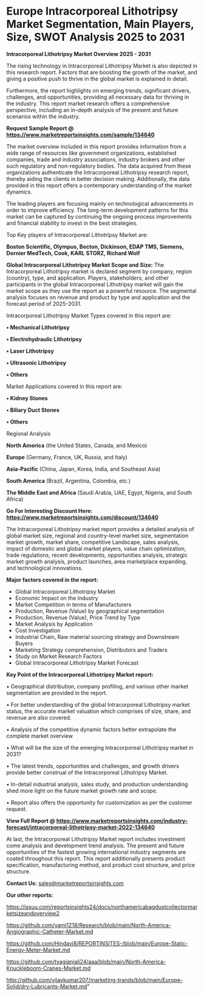 # Europe Intracorporeal Lithotripsy Market Segmentation, Main Players, Size, SWOT Analysis 2025 to 2031

<Strong> Intracorporeal Lithotripsy Market Overview 2025 - 2031</strong>

The rising technology in Intracorporeal Lithotripsy Market is also depicted in this research report. Factors that are boosting the growth of the market, and giving a positive push to thrive in the global market is explained in detail.

Furthermore, the report highlights on emerging trends, significant drivers, challenges, and opportunities, providing all necessary data for thriving in the industry. This report market research offers a comprehensive perspective, including an in-depth analysis of the present and future scenarios within the industry.

<strong>Request Sample Report @ <a href=https://www.marketreportsinsights.com/sample/134640>https://www.marketreportsinsights.com/sample/134640</a></strong>

The market overview included in this report provides information from a wide range of resources like government organizations, established companies, trade and industry associations, industry brokers and other such regulatory and non-regulatory bodies. The data acquired from these organizations authenticate the Intracorporeal Lithotripsy research report, thereby aiding the clients in better decision making. Additionally, the data provided in this report offers a contemporary understanding of the market dynamics.

The leading players are focusing mainly on technological advancements in order to improve efficiency. The long-term development patterns for this market can be captured by continuing the ongoing process improvements and financial stability to invest in the best strategies.

Top Key players of Intracorporeal Lithotripsy Market are:

<strong>Boston Scientific, Olympus, Becton, Dickinson, EDAP TMS, Siemens, Dornier MedTech, Cook, KARL STORZ, Richard Wolf</strong>

<strong><b>Global Intracorporeal Lithotripsy Market Scope and Size:</b></strong>
The Intracorporeal Lithotripsy market is declared segment by company, region (country), type, and application. Players, stakeholders, and other participants in the global Intracorporeal Lithotripsy market will gain the market scope as they use the report as a powerful resource. The segmental analysis focuses on revenue and product by type and application and the forecast period of 2025-2031.

Intracorporeal Lithotripsy Market Types covered in this report are:

<strong>• Mechanical Lithotripsy

• Electrohydraulic Lithotripsy

• Laser Lithotripsy

• Ultrasonic Lithotripsy

• Others</strong>

Market Applications covered in this report are:

<strong>• Kidney Stones

• Biliary Duct Stones

• Others</strong> 

Regional Analysis

<strong>North America</strong> (the United States, Canada, and Mexico)

<strong>Europe</strong> (Germany, France, UK, Russia, and Italy)

<strong>Asia-Pacific</strong> (China, Japan, Korea, India, and Southeast Asia)

<strong>South America</strong> (Brazil, Argentina, Colombia, etc.)

<strong>The Middle East and Africa</strong> (Saudi Arabia, UAE, Egypt, Nigeria, and South Africa)

<strong>Go For Interesting Discount Here: <a href=https://www.marketreportsinsights.com/discount/134640>https://www.marketreportsinsights.com/discount/134640</a></strong>

The Intracorporeal Lithotripsy market report provides a detailed analysis of global market size, regional and country-level market size, segmentation market growth, market share, competitive Landscape, sales analysis, impact of domestic and global market players, value chain optimization, trade regulations, recent developments, opportunities analysis, strategic market growth analysis, product launches, area marketplace expanding, and technological innovations.

<strong><b>Major factors covered in the report:</b></strong>
<ul>
  <li>Global Intracorporeal Lithotripsy Market </li>
  <li>Economic Impact on the Industry</li>
  <li>Market Competition in terms of Manufacturers</li>
  <li>Production, Revenue (Value) by geographical segmentation</li>
  <li>Production, Revenue (Value), Price Trend by Type</li>
  <li>Market Analysis by Application</li>
  <li>Cost Investigation</li>
  <li>Industrial Chain, Raw material sourcing strategy and Downstream Buyers</li>
  <li>Marketing Strategy comprehension, Distributors and Traders</li>
  <li>Study on Market Research Factors</li>
  <li>Global Intracorporeal Lithotripsy Market Forecast</li>
</ul>

<strong><b>Key Point of the Intracorporeal Lithotripsy Market report:</b></strong>

• Geographical distribution, company profiling, and various other market segmentation are provided in the report.

• For better understanding of the global Intracorporeal Lithotripsy market status, the accurate market valuation which comprises of size, share, and revenue are also covered.

• Analysis of the competitive dynamic factors better extrapolate the complete market overview

• What will be the size of the emerging Intracorporeal Lithotripsy market in 2031?

• The latest trends, opportunities and challenges, and growth drivers provide better construal of the Intracorporeal Lithotripsy Market.

• In-detail industrial analysis, sales study, and production understanding shed more light on the future market growth rate and scope.

• Report also offers the opportunity for customization as per the customer request.

<strong><b>View Full Report @ <a href=https://www.marketreportsinsights.com/industry-forecast/intracorporeal-lithotripsy-market-2022-134640>https://www.marketreportsinsights.com/industry-forecast/intracorporeal-lithotripsy-market-2022-134640</a></b></strong>


At last, the Intracorporeal Lithotripsy Market report includes investment come analysis and development trend analysis. The present and future opportunities of the fastest growing international industry segments are coated throughout this report. This report additionally presents product specification, manufacturing method, and product cost structure, and price structure.

<strong>Contact Us:</strong>
sales@marketreportsinsights.com

<strong>Our other reports:</strong>

<a href=https://issuu.com/reportsinsights24/docs/northamericabagdustcollectormarketsizeandoverview2>https://issuu.com/reportsinsights24/docs/northamericabagdustcollectormarketsizeandoverview2</a>

<a href=https://github.com/yami1218/Research/blob/main/North-America-Angiographic-Catheter-Market.md>https://github.com/yami1218/Research/blob/main/North-America-Angiographic-Catheter-Market.md</a>

<a href=https://github.com/Hindavi8/REPORTINSITES-/blob/main/Europe-Static-Energy-Meter-Market.md>https://github.com/Hindavi8/REPORTINSITES-/blob/main/Europe-Static-Energy-Meter-Market.md</a>

<a href=https://github.com/tyagianjali24/aaa/blob/main/North-America-Knuckleboom-Cranes-Market.md>https://github.com/tyagianjali24/aaa/blob/main/North-America-Knuckleboom-Cranes-Market.md</a>

<a href=http://github.com/vijaykumar207/marketing-trands/blob/main/Europe-Solid/dry-Lubricants-Market.md>http://github.com/vijaykumar207/marketing-trands/blob/main/Europe-Solid/dry-Lubricants-Market.md</a>"
